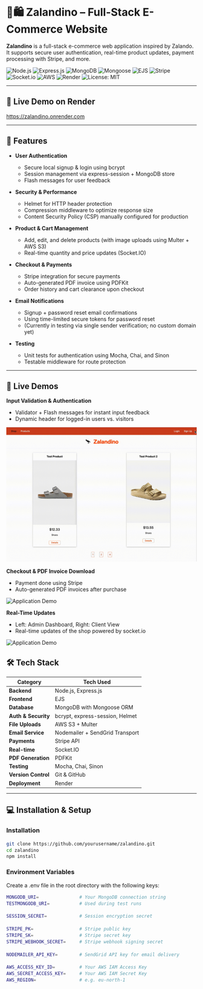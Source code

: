 # 🦕🛍️ Zalandino – Full-Stack E-Commerce Website

**Zalandino** is a full-stack e-commerce web application inspired by Zalando. It supports secure user authentication, real-time product updates, payment processing with Stripe, and more.

![Node.js](https://img.shields.io/badge/Node.js-339933?style=for-the-badge&logo=node.js&logoColor=white)
![Express.js](https://img.shields.io/badge/Express.js-000000?style=for-the-badge&logo=express&logoColor=white)
![MongoDB](https://img.shields.io/badge/MongoDB-4EA94B?style=for-the-badge&logo=mongodb&logoColor=white)
![Mongoose](https://img.shields.io/badge/Mongoose-880000?style=for-the-badge&logo=mongoose&logoColor=white)
![EJS](https://img.shields.io/badge/EJS-C1440E?style=for-the-badge&logo=ejs&logoColor=white)
![Stripe](https://img.shields.io/badge/Stripe-635BFF?style=for-the-badge&logo=stripe&logoColor=white)
![Socket.io](https://img.shields.io/badge/Socket.io-010101?style=for-the-badge&logo=socket.io&logoColor=white)
![AWS](https://img.shields.io/badge/AWS-FF9900?style=for-the-badge&logo=amazonaws&logoColor=white)
![Render](https://img.shields.io/badge/Render-%46E3B7.svg?style=for-the-badge&logo=render&logoColor=white)
![License: MIT](https://img.shields.io/badge/License-MIT-yellow?style=for-the-badge)

---

## 🚀 Live Demo on Render

https://zalandino.onrender.com

---

## 📌 Features

- **User Authentication**

  - Secure local signup & login using bcrypt
  - Session management via express-session + MongoDB store
  - Flash messages for user feedback

- **Security & Performance**

  - Helmet for HTTP header protection
  - Compression middleware to optimize response size
  - Content Security Policy (CSP) manually configured for production

- **Product & Cart Management**

  - Add, edit, and delete products (with image uploads using Multer + AWS S3)
  - Real-time quantity and price updates (Socket.IO)

- **Checkout & Payments**

  - Stripe integration for secure payments
  - Auto-generated PDF invoice using PDFKit
  - Order history and cart clearance upon checkout

- **Email Notifications**

  - Signup + password reset email confirmations
  - Using time-limited secure tokens for password reset
  - (Currently in testing via single sender verification; no custom domain yet)

- **Testing**
  - Unit tests for authentication using Mocha, Chai, and Sinon
  - Testable middleware for route protection

---

## 🎥 Live Demos

**Input Validation & Authentication**

- Validator + Flash messages for instant input feedback
- Dynamic header for logged-in users vs. visitors

![Application Demo](./assets/login+auth.gif)

**Checkout & PDF Invoice Download**

- Payment done using Stripe
- Auto-generated PDF invoices after purchase

![Application Demo](./assets/stripe+order.gif)

**Real-Time Updates**

- Left: Admin Dashboard, Right: Client View
- Real-time updates of the shop powered by socket.io

![Application Demo](./assets/socket.io.gif)

## 🛠️ Tech Stack

| Category            | Tech Used                       |
| ------------------- | ------------------------------- |
| **Backend**         | Node.js, Express.js             |
| **Frontend**        | EJS                             |
| **Database**        | MongoDB with Mongoose ORM       |
| **Auth & Security** | bcrypt, express-session, Helmet |
| **File Uploads**    | AWS S3 + Multer                 |
| **Email Service**   | Nodemailer + SendGrid Transport |
| **Payments**        | Stripe API                      |
| **Real-time**       | Socket.IO                       |
| **PDF Generation**  | PDFKit                          |
| **Testing**         | Mocha, Chai, Sinon              |
| **Version Control** | Git & GitHub                    |
| **Deployment**      | Render                          |

---

## 💻 Installation & Setup

### Installation

```bash
git clone https://github.com/yourusername/zalandino.git
cd zalandino
npm install
```

### Environment Variables

Create a .env file in the root directory with the following keys:

```bash
MONGODB_URI=               # Your MongoDB connection string
TESTMONGODB_URI=           # Used during test runs

SESSION_SECRET=            # Session encryption secret

STRIPE_PK=                 # Stripe public key
STRIPE_SK=                 # Stripe secret key
STRIPE_WEBHOOK_SECRET=     # Stripe webhook signing secret

NODEMAILER_API_KEY=        # SendGrid API key for email delivery

AWS_ACCESS_KEY_ID=         # Your AWS IAM Access Key
AWS_SECRET_ACCESS_KEY=     # Your AWS IAM Secret Key
AWS_REGION=                # e.g. eu-north-1
```
